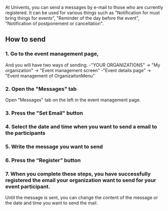 At Univents, you can send a messages  by e-mail to those who are currently registered.
It can be used for various things such as "Notification for must bring things for events", "Reminder of the day before the event", "Notification of postponement or cancellation".

## How to send
### 1. Go to the event management page,
And you will have two ways of sending.
-"YOUR ORGANIZATIONS" → "My organization" → "Event management screen"
-"Event details page" → "Event management of OrganizaitonMenu"


### 2. Open the "Messages" tab
Open "Messages" tab on the left in the event management page.

### 3. Press the "Set Email" button
### 4. Select the date and time when you want to send a email to the participants
### 5. Write the message you want to send
### 6. Press the “Register” button
### 7. When you complete these steps, you have successfully registered the email your organization want to send for your event participant.
Until the message is sent, you can change the content of the message or the date and time you want to send the mail. 
